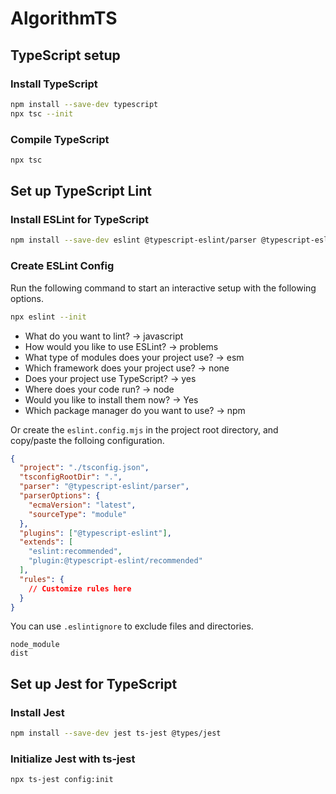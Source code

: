# AlgorithmTS

## TypeScript setup

### Install TypeScript

```bash
npm install --save-dev typescript
npx tsc --init
```

### Compile TypeScript

```bash
npx tsc
```

## Set up TypeScript Lint

### Install ESLint for TypeScript

```bash
npm install --save-dev eslint @typescript-eslint/parser @typescript-eslint/eslint-plugin
```

### Create ESLint Config

Run the following command to start an interactive setup with the following options.

```bash
npx eslint --init
```

- What do you want to lint? -> javascript
- How would you like to use ESLint? -> problems
- What type of modules does your project use? -> esm
- Which framework does your project use? -> none
- Does your project use TypeScript? -> yes
- Where does your code run? -> node
- Would you like to install them now? -> Yes
- Which package manager do you want to use? -> npm

Or create the `eslint.config.mjs` in the project root directory, and copy/paste the folloing configuration.

```json
{
  "project": "./tsconfig.json",
  "tsconfigRootDir": ".",
  "parser": "@typescript-eslint/parser",
  "parserOptions": {
    "ecmaVersion": "latest",
    "sourceType": "module"
  },
  "plugins": ["@typescript-eslint"],
  "extends": [
    "eslint:recommended",
    "plugin:@typescript-eslint/recommended"
  ],
  "rules": {
    // Customize rules here
  }
}
```

You can use `.eslintignore` to exclude files and directories.

```nginx
node_module
dist
```

## Set up Jest for TypeScript

### Install Jest

```bash
npm install --save-dev jest ts-jest @types/jest
```

### Initialize Jest with ts-jest

```bash
npx ts-jest config:init
```